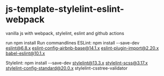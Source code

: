 # js-template-stylelint-eslint-webpack
vanilla js with webpack, stylelint, eslint and github actions

run npm install
Run commandlines 
ESLint: npm install --save-dev eslint@6.8.x eslint-config-airbnb-base@14.1.x eslint-plugin-import@2.20.x babel-eslint@10.1.x

Stylelint: npm install --save-dev stylelint@13.3.x stylelint-scss@3.17.x stylelint-config-standard@20.0.x stylelint-csstree-validator

